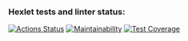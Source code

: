 ### Hexlet tests and linter status:
[![Actions Status](https://github.com/Matiika/java-project-71/actions/workflows/hexlet-check.yml/badge.svg)](https://github.com/Matiika/java-project-71/actions)
[![Maintainability](https://api.codeclimate.com/v1/badges/0ad16cf5b6b12caea18d/maintainability)](https://codeclimate.com/github/Matiika/java-project-71/maintainability)
[![Test Coverage](https://api.codeclimate.com/v1/badges/0ad16cf5b6b12caea18d/test_coverage)](https://codeclimate.com/github/Matiika/java-project-71/test_coverage)
